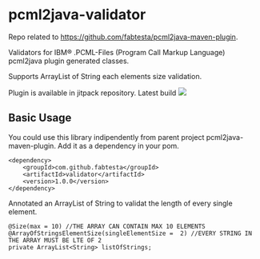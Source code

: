 pcml2java-validator
======================
Repo related to https://github.com/fabtesta/pcml2java-maven-plugin.

Validators for IBM® .PCML-Files (Program Call Markup Language) pcml2java plugin generated classes.

Supports ArrayList of String each elements size validation.

Plugin is available in jitpack repository.
Latest build
[![](https://jitpack.io/v/fabtesta/pcml2java-validator.svg)](https://jitpack.io/#fabtesta/pcml2java-validator)

## Basic Usage
You could use this library indipendently from parent project pcml2java-maven-plugin.
Add it as a dependency in your pom.
```
<dependency>
    <groupId>com.github.fabtesta</groupId>
    <artifactId>validator</artifactId>
    <version>1.0.0</version>
</dependency>
```
Annotated an ArrayList of String to validat the length of every single element.

```
@Size(max = 10) //THE ARRAY CAN CONTAIN MAX 10 ELEMENTS
@ArrayOfStringsElementSize(singleElementSize =  2) //EVERY STRING IN THE ARRAY MUST BE LTE OF 2
private ArrayList<String> listOfStrings;
```


